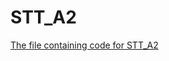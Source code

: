 # STT_A2

[The file containing code for STT_A2](https://drive.google.com/drive/folders/13AmMfPlrK4tP7-2TS6MOk360yeWimBbL?usp=sharing)
